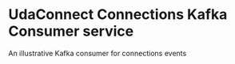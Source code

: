 # UdaConnect Connections Kafka Consumer service

An illustrative Kafka consumer for connections events 